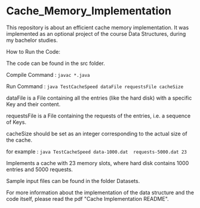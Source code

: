 # Cache_Memory_Implementation
This repository is about an efficient cache memory implementation. It was implemented as an optional project of the course Data Structures, during my bachelor studies.

How to Run the Code:

The code can be found in the src folder. 

Compile Command : `javac *.java`

Run Command : `java TestCacheSpeed dataFile requestsFile cacheSize`

dataFile is a File containing all the entries (like the hard disk) with a specific Key and their content.

requestsFile is a File containing the requests of the entries, i.e. a sequence of Keys.

cacheSize should be set as an integer corresponding to the actual size of the cache.

for example : `java TestCacheSpeed data-1000.dat  requests-5000.dat 23`

Implements a cache with 23 memory slots, where hard disk contains 1000 entries and 5000 requests.

Sample input files can be found in the folder Datasets. 

For more information about the implementation of the data structure and the code itself, please read the pdf "Cache Implementation README".

